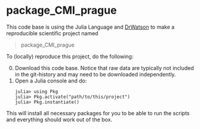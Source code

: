 # package_CMI_prague

This code base is using the Julia Language and [DrWatson](https://juliadynamics.github.io/DrWatson.jl/stable/)
to make a reproducible scientific project named
> package_CMI_prague

To (locally) reproduce this project, do the following:

0. Download this code base. Notice that raw data are typically not included in the
   git-history and may need to be downloaded independently.
1. Open a Julia console and do:
   ```
   julia> using Pkg
   julia> Pkg.activate("path/to/this/project")
   julia> Pkg.instantiate()
   ```

This will install all necessary packages for you to be able to run the scripts and
everything should work out of the box.

